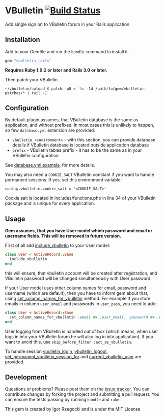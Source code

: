 # VBulletin [![Build Status](https://secure.travis-ci.org/ajgon/vbulletin_rails.png)](http://travis-ci.org/ajgon/vbulletin_rails)

Add single sign on to VBulletin forum in your Rails application


## Installation

Add to your Gemfile and run the `bundle` command to install it.

```ruby
gem "vbulletin_rails"
```

**Requires Ruby 1.9.2 or later and Rails 3.0 or later.**

Then patch your VBulletin.

```
~/vbulletin/upload $ patch -p0 < `ls -1d /path/to/gem/vbulletin-patches/* | tail -1`
```


## Configuration

By default plugin assumes, that VBulletin database is the same as application, and without prefixes. In most cases this is unlikely to happen, so few `database.yml` extension are provided.

* `vbulletin_<environment>` - with this section, you can provide database details if VBulletin database is located outside application database
* `prefix` - VBulletin tables prefix - it has to be the same as in your VBulletin configuration

See [database.yml example](http://rubydoc.info/github/ajgon/vbulletin_rails/master/ActiveRecord/Base.establish_vbulletin_connection), for more details.

You may also need a `COOKIE_SALT` VBulletin constant if you want to handle permanent sessions. If yes, set this environment variable:

```config.vbulletin.cookie_salt = '<COOKIE_SALT>'```

Cookie salt is located in includes/functions.php in line 34 of your VBulletin package and is unique for every application.


## Usage

**Gem assumes, that you have User model which password and email or username fields. This will be removed in future version.**

First of all add [include_vbulletin](http://rubydoc.info/github/ajgon/vbulletin_rails/master/ActiveRecord/Base.include_vbulletin) to your User model:

```ruby
class User < ActiveRecord::Base
  include_vbulletin
end
```

this will ensure, that vbulletin account will be created after registration, and VBulletin password will be changed simultaneously with User password.

If your User model uses other column names for email, password and username (which are default), then you have to inform gem about that, using
[set_column_names_for_vbulletin](http://rubydoc.info/github/ajgon/vbulletin_rails/master/ActiveRecord/Base.set_column_names_for_vbulletin) method. For example
if you store emails in column `user_email` and passwords in `user_pass`, you need to add:

```ruby
class User < ActiveRecord::Base
  set_column_names_for_vbulletin :email => :user_email, :password => :user_pass
end
```

User logging from VBulletin is handled out of box (which means, when user logs in into your VBulletin forum he will also log in into application).
If you want to avoid this, use `skip_before_filter :act_as_vbulletin`.

To handle session [vbulletin_login](http://rubydoc.info/github/ajgon/vbulletin_rails/master/ActionController/Base:vbulletin_login), [vbulletin_logout](http://rubydoc.info/github/ajgon/vbulletin_rails/master/ActionController/Base:vbulletin_logout), [set_permanent_vbulletin_session_for](http://rubydoc.info/github/ajgon/vbulletin_rails/master/ActionController/Base:set_permanent_vbulletin_session_for) and [current_vbulletin_user](http://rubydoc.info/github/ajgon/vbulletin_rails/master/ActionController/Base:current_vbulletin_user) are provided.


## Development

Questions or problems? Please post them on the [issue tracker](https://github.com/ajgon/vbulletin_rails/issues). You can contribute changes by forking the project and submitting a pull request. You can ensure the tests passing by running `bundle` and `rake`.

This gem is created by Igor Rzegocki and is under the MIT License
